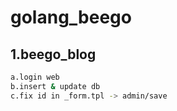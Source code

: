 # golang_beego

## 1.beego_blog

```sh
a.login web
b.insert & update db
c.fix id in _form.tpl -> admin/save
```
